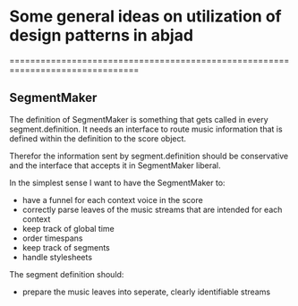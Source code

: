 # Some general ideas on utilization of design patterns in abjad

===============================================================================

## SegmentMaker

The definition of SegmentMaker is something that gets called in every
segment.definition. It needs an interface to route music information that is
defined within the definition to the score object.

Therefor the information sent by segment.definition should be conservative
and the interface that accepts it in SegmentMaker liberal.

In the simplest sense I want to have the SegmentMaker to:

- have a funnel for each context voice in the score
- correctly parse leaves of the music streams that are intended for each context
- keep track of global time
- order timespans
- keep track of segments
- handle stylesheets

The segment definition should:

- prepare the music leaves into seperate, clearly identifiable streams
